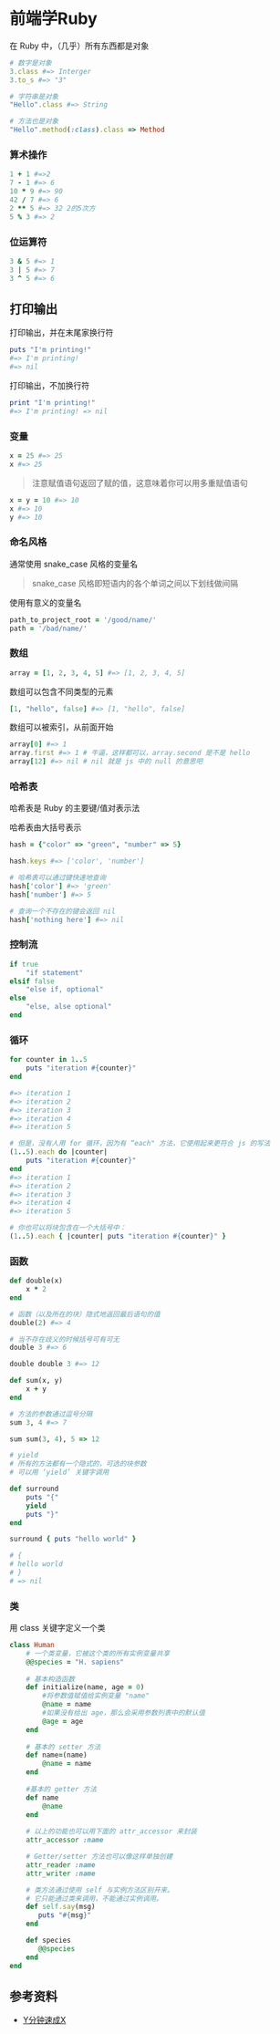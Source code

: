 # 前端学Ruby



在 Ruby 中，（几乎）所有东西都是对象

```ruby
# 数字是对象
3.class #=> Interger
3.to_s #=> "3"

# 字符串是对象
"Hello".class #=> String

# 方法也是对象
"Hello".method(:class).class => Method
```



### 算术操作

```ruby
1 + 1 #=>2
7 - 1 #=> 6
10 * 9 #=> 90
42 / 7 #=> 6
2 ** 5 #=> 32 2的5次方
5 % 3 #=> 2
```



### 位运算符

```ruby
3 & 5 #=> 1
3 | 5 #=> 7
3 ^ 5 #=> 6
```





## 打印输出

打印输出，并在末尾家换行符

```ruby
puts "I'm printing!"
#=> I'm printing!
#=> nil
```

打印输出，不加换行符

```ruby
print "I'm printing!"
#=> I'm printing! => nil
```



### 变量

```ruby
x = 25 #=> 25
x #=> 25
```

> 注意赋值语句返回了赋的值，这意味着你可以用多重赋值语句



```ruby
x = y = 10 #=> 10
x #=> 10
y #=> 10
```



### 命名风格

通常使用 snake_case 风格的变量名

> snake_case 风格即短语内的各个单词之间以下划线做间隔

使用有意义的变量名

```ruby
path_to_project_root = '/good/name/'
path = '/bad/name/'
```



### 数组

```ruby
array = [1, 2, 3, 4, 5] #=> [1, 2, 3, 4, 5]
```

数组可以包含不同类型的元素

```ruby
[1, "hello", false] #=> [1, "hello", false]
```

数组可以被索引，从前面开始

```ruby
array[0] #=> 1
array.first #=> 1 # 牛逼，这样都可以，array.second 是不是 hello
array[12] #=> nil # nil 就是 js 中的 null 的意思吧
```



### 哈希表

哈希表是 Ruby 的主要键/值对表示法

哈希表由大括号表示

```ruby
hash = {"color" => "green", "number" => 5}

hash.keys #=> ['color', 'number']

# 哈希表可以通过键快速地查询
hash['color'] #=> 'green'
hash['number'] #=> 5

# 查询一个不存在的键会返回 nil
hash['nothing here'] #=> nil
```





### 控制流

```ruby
if true
    "if statement"
elsif false
    "else if, optional"
else
    "else, alse optional"
end
```



### 循环

```ruby
for counter in 1..5
    puts "iteration #{counter}"
end

#=> iteration 1
#=> iteration 2
#=> iteration 3
#=> iteration 4
#=> iteration 5

# 但是，没有人用 for 循环，因为有 “each" 方法，它使用起来更符合 js 的写法
(1..5).each do |counter|
    puts "iteration #{counter}"
end
#=> iteration 1
#=> iteration 2
#=> iteration 3
#=> iteration 4
#=> iteration 5

# 你也可以将块包含在一个大括号中：
(1..5).each { |counter| puts "iteration #{counter}" }
```





### 函数

```ruby
def double(x)
    x * 2
end

# 函数（以及所在的块）隐式地返回最后语句的值
double(2) #=> 4

# 当不存在歧义的时候括号可有可无
double 3 #=> 6

double double 3 #=> 12

def sum(x, y)
    x + y
end

# 方法的参数通过逗号分隔
sum 3, 4 #=> 7

sum sum(3, 4), 5 => 12

# yield 
# 所有的方法都有一个隐式的，可选的块参数
# 可以用 ‘yield’ 关键字调用

def surround
    puts "{"
    yield
    puts "}"
end

surround { puts "hello world" }

# {
# hello world
# }
# => nil

```





### 类

用 class 关键字定义一个类

```ruby
class Human
    # 一个类变量，它被这个类的所有实例变量共享
    @@species = "H. sapiens"
    
    # 基本构造函数
    def initialize(name, age = 0)
        #将参数值赋值给实例变量 "name"
        @name = name
        #如果没有给出 age，那么会采用参数列表中的默认值
        @age = age
    end
    
    # 基本的 setter 方法
    def name=(name)
        @name = name
    end
    
    #基本的 getter 方法
    def name
        @name
    end
    
    # 以上的功能也可以用下面的 attr_accessor 来封装
  	attr_accessor :name

    # Getter/setter 方法也可以像这样单独创建
    attr_reader :name
    attr_writer :name

    # 类方法通过使用 self 与实例方法区别开来。
    # 它只能通过类来调用，不能通过实例调用。
    def self.say(msg)
       puts "#{msg}"
    end

    def species
       @@species
    end
end
```







## 参考资料

- [Y分钟速成X](https://learnxinyminutes.com/docs/zh-cn/ruby-cn/)






